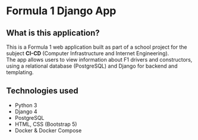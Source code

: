 # Formula 1 Django App

## What is this application?

This is a Formula 1 web application built as part of a school project for the subject **CI-CD** (Computer Infrastructure and Internet Engineering).  
The app allows users to view information about F1 drivers and constructors, using a relational database (PostgreSQL) and Django for backend and templating.  

## Technologies used

- Python 3  
- Django 4  
- PostgreSQL  
- HTML, CSS (Bootstrap 5)  
- Docker & Docker Compose  